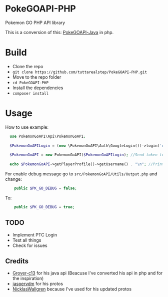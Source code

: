 # PokeGOAPI-PHP
Pokemon GO PHP API library

This is a conversion of this: [PokeGOAPI-Java](https://github.com/Grover-c13/PokeGOAPI-Java) in php.

# Build
  - Clone the repo
  - `` git clone https://github.com/tuttarealstep/PokeGOAPI-PHP.git ``
  - Move to the repo folder
  - `` cd PokeGOAPI-PHP ``
  - Install the dependencies
  - `` composer install ``

# Usage
How to use example:

```php
  use PokemonGoAPI\Api\PokemonGoAPI;
  
  $PokemonGoAPILogin = (new \PokemonGoAPI\Auth\GoogleLogin())->login('username', 'password'); //Use Google for login and retrive token
  
  $PokemonGoAPI = new PokemonGoAPI($PokemonGoAPILogin); //Send token to the api
  
  echo $PokemonGoAPI->getPlayerProfile()->getUsername() . "\n"; //Print User Username
```

For enable debug message go to ``src/PokemonGoAPI/Utils/Output.php`` and change:
```php
    public $PK_GO_DEBUG = false;
 ```

To:

```php
    public $PK_GO_DEBUG = true;
 ```


## TODO
  - Implement PTC Login
  - Test all things
  - Check for issues

## Credits
- [Grover-c13](https://github.com/Grover-c13) for his java api (Beacuse I've converted his api in php and for the inspiration)
- [jaspervdm](https://github.com/jaspervdm/pogoprotos-php) for his protos
- [NicklasWallgren](https://github.com/NicklasWallgren/PokemonGoAPI-PHP) because I've used for his updated protos
